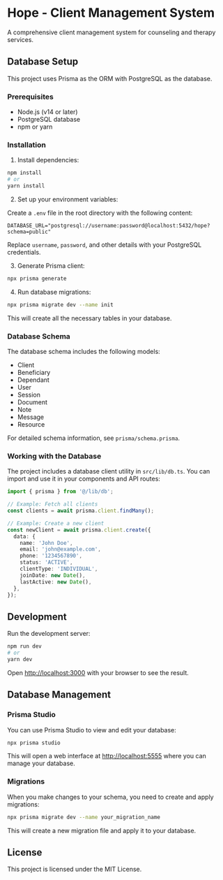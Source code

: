 # Hope - Client Management System

A comprehensive client management system for counseling and therapy services.

## Database Setup

This project uses Prisma as the ORM with PostgreSQL as the database.

### Prerequisites

- Node.js (v14 or later)
- PostgreSQL database
- npm or yarn

### Installation

1. Install dependencies:

```bash
npm install
# or
yarn install
```

2. Set up your environment variables:

Create a `.env` file in the root directory with the following content:

```
DATABASE_URL="postgresql://username:password@localhost:5432/hope?schema=public"
```

Replace `username`, `password`, and other details with your PostgreSQL credentials.

3. Generate Prisma client:

```bash
npx prisma generate
```

4. Run database migrations:

```bash
npx prisma migrate dev --name init
```

This will create all the necessary tables in your database.

### Database Schema

The database schema includes the following models:

- Client
- Beneficiary
- Dependant
- User
- Session
- Document
- Note
- Message
- Resource

For detailed schema information, see `prisma/schema.prisma`.

### Working with the Database

The project includes a database client utility in `src/lib/db.ts`. You can import and use it in your components and API routes:

```typescript
import { prisma } from '@/lib/db';

// Example: Fetch all clients
const clients = await prisma.client.findMany();

// Example: Create a new client
const newClient = await prisma.client.create({
  data: {
    name: 'John Doe',
    email: 'john@example.com',
    phone: '1234567890',
    status: 'ACTIVE',
    clientType: 'INDIVIDUAL',
    joinDate: new Date(),
    lastActive: new Date(),
  },
});
```

## Development

Run the development server:

```bash
npm run dev
# or
yarn dev
```

Open [http://localhost:3000](http://localhost:3000) with your browser to see the result.

## Database Management

### Prisma Studio

You can use Prisma Studio to view and edit your database:

```bash
npx prisma studio
```

This will open a web interface at [http://localhost:5555](http://localhost:5555) where you can manage your database.

### Migrations

When you make changes to your schema, you need to create and apply migrations:

```bash
npx prisma migrate dev --name your_migration_name
```

This will create a new migration file and apply it to your database.

## License

This project is licensed under the MIT License. 